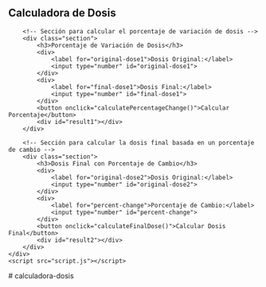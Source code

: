 <!DOCTYPE html>
<html lang="en">
<head>
    <meta charset="UTF-8">
    <meta name="viewport" content="width=device-width, initial-scale=1.0">
    <title>Calculadora de Dosis</title>
    <link rel="stylesheet" href="styles.css">
</head>
<body>
    <div class="calculator">
        <h2>Calculadora de Dosis</h2>

        <!-- Sección para calcular el porcentaje de variación de dosis -->
        <div class="section">
            <h3>Porcentaje de Variación de Dosis</h3>
            <div>
                <label for="original-dose1">Dosis Original:</label>
                <input type="number" id="original-dose1">
            </div>
            <div>
                <label for="final-dose1">Dosis Final:</label>
                <input type="number" id="final-dose1">
            </div>
            <button onclick="calculatePercentageChange()">Calcular Porcentaje</button>
            <div id="result1"></div>
        </div>

        <!-- Sección para calcular la dosis final basada en un porcentaje de cambio -->
        <div class="section">
            <h3>Dosis Final con Porcentaje de Cambio</h3>
            <div>
                <label for="original-dose2">Dosis Original:</label>
                <input type="number" id="original-dose2">
            </div>
            <div>
                <label for="percent-change">Porcentaje de Cambio:</label>
                <input type="number" id="percent-change">
            </div>
            <button onclick="calculateFinalDose()">Calcular Dosis Final</button>
            <div id="result2"></div>
        </div>
    </div>
    <script src="script.js"></script>
</body>
</html>
# calculadora-dosis
